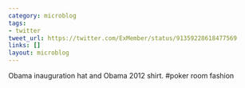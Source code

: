 ```yaml
---
category: microblog
tags:
- twitter
tweet_url: https://twitter.com/ExMember/status/91359228618477569
links: []
layout: microblog
---
```

Obama inauguration hat and Obama 2012 shirt. #poker room fashion
